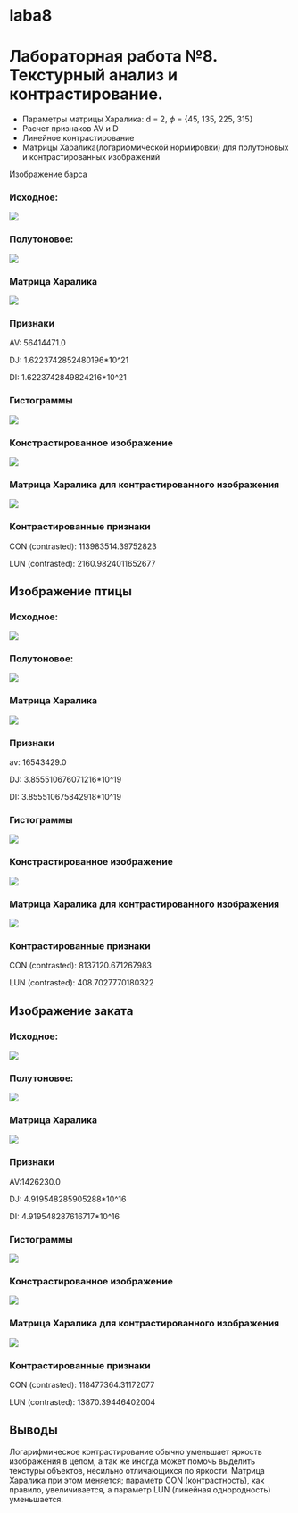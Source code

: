 # laba8
# Лабораторная работа №8. Текстурный анализ и контрастирование.
- Параметры матрицы Харалика: d = 2, $\phi$ = {45, 135, 225, 315}
- Расчет признаков AV и D
- Линейное контрастирование
- Матрицы Харалика(логарифмической нормировки) для полутоновых и контрастированных изображений

Изображение барса

### Исходное:

![](assets/1.jpg)

### Полутоновое:

![](halftone/1.jpg)

### Матрица Харалика

![](hararic/1.jpg)

### Признаки
AV: 56414471.0

DJ: 1.6223742852480196*10^21

DI: 1.6223742849824216*10^21


### Гистограммы
![](res/histograms/kirp.png)

### Констрастированное изображение
![](contrasted/1.jpg)

### Матрица Харалика для контрастированного изображения
![](harariccontrasted/1.jpg)

### Контрастированные признаки
CON (contrasted): 113983514.39752823

LUN (contrasted): 2160.9824011652677


##  Изображение птицы
### Исходное:

![](assets/2.jpg)

### Полутоновое:

![](halftone/2.jpg)

### Матрица Харалика

![](hararic/2.jpg)

### Признаки
av: 16543429.0

DJ: 3.855510676071216*10^19

DI: 3.855510675842918*10^19

### Гистограммы
![](results/histograms/oboi.png)

### Констрастированное изображение
![](contrasted/2.jpg)

### Матрица Харалика для контрастированного изображения
![](harariccontrasted/2.jpg)

### Контрастированные признаки
CON (contrasted): 8137120.671267983

LUN (contrasted): 408.7027770180322
##  Изображение заката
### Исходное:

![](assets/4.jpg)

### Полутоновое:

![](halftone/4.jpg)

### Матрица Харалика

![](hararic/4.jpg)

### Признаки
AV:1426230.0

DJ: 4.919548285905288*10^16

DI: 4.919548287616717*10^16

### Гистограммы
![](results/histograms/sun.png)

### Констрастированное изображение
![](contrasted/4.jpg)

### Матрица Харалика для контрастированного изображения
![](harariccontrasted/4.jpg)

### Контрастированные признаки
CON (contrasted): 118477364.31172077

LUN (contrasted): 13870.39446402004

## Выводы
Логарифмическое контрастирование обычно уменьшает яркость изображения в целом, а так же иногда может помочь выделить текстуры объектов, несильно отличающихся по яркости. Матрица Харалика при этом меняется; параметр CON (контрастность), как правило, увеличивается, а параметр LUN (линейная однородность) уменьшается.
